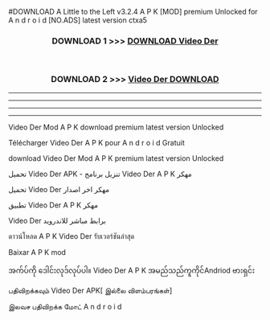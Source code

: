#DOWNLOAD A Little to the Left v3.2.4 A P K [MOD] premium Unlocked for A n d r o i d [NO.ADS] latest version ctxa5 



<div align="center">

<h3>DOWNLOAD 1 >>> <a href="https://getmod1.web.app/?judule=Btd Battles">DOWNLOAD Video Der </a></h3><br>

<h3>DOWNLOAD 2 >>> <a href="https://getmod1.web.app/?judule=Btd Battles">Video Der  DOWNLOAD </a></h3>

</div>


----------------------------------------------------------

----------------------------------------------------------

----------------------------------------------------------

----------------------------------------------------------


Video Der  Mod A P K download premium latest version Unlocked

Télécharger Video Der  A P K pour A n d r o i d Gratuit

download Video Der  Mod A P K premium latest version Unlocked

تحميل Video Der  APK - تنزيل برنامج Video Der  A P K مهكر

تحميل Video Der  مهكر اخر اصدار

تطبيق Video Der  A P K مهكر

Video Der  برابط مباشر للاندرويد

ดาวน์โหลด A P K Video Der  รับเวอร์ชันล่าสุด

Baixar A P K mod

အက်ပ်ကို ဒေါင်းလုဒ်လုပ်ပါ။ Video Der  A P K အမည်သည်ကူကိုင်Andriod ဗားရှင်း

பதிவிறக்கவும் Video Der  APK[ இல்லை விளம்பரங்கள்] 
 
இலவச பதிவிறக்க மோட் A n d r o i d



